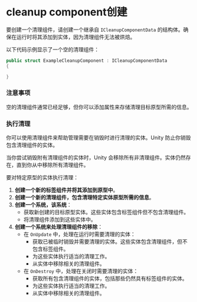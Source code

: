 # cleanup component创建

要创建一个清理组件，请创建一个继承自 `ICleanupComponentData` 的结构体。确保在运行时将其添加到实体，因为清理组件无法被烘焙。

以下代码示例显示了一个空的清理组件：

```csharp
public struct ExampleCleanupComponent : ICleanupComponentData
{

}
```

### 注意事项

空的清理组件通常已经足够，但你可以添加属性来存储清理目标原型所需的信息。

### 执行清理

你可以使用清理组件来帮助管理需要在销毁时进行清理的实体。Unity 防止你销毁包含清理组件的实体。

当你尝试销毁附有清理组件的实体时，Unity 会移除所有非清理组件。实体仍然存在，直到你从中移除所有清理组件。

要对特定原型的实体执行清理：

1. **创建一个新的标签组件并将其添加到原型中**。
2. **创建一个新的清理组件，包含清理特定实体原型所需的信息**。
3. **创建一个系统，该系统**：
   * 获取新创建的目标原型实体。这些实体包含标签组件但不包含清理组件。
   * 将清理组件添加到这些实体中。
4. **创建一个系统来处理清理组件的移除**：
   * 在 `OnUpdate` 中，处理在运行时需要清理的实体：
     * 获取已被临时销毁并需要清理的实体。这些实体包含清理组件，但不包含标签组件。
     * 为这些实体执行适当的清理工作。
     * 从实体中移除相关的清理组件。
   * 在 `OnDestroy` 中，处理在关闭时需要清理的实体：
     * 获取所有包含清理组件的实体，包括那些仍然具有标签组件的实体。
     * 为这些实体执行适当的清理工作。
     * 从实体中移除相关的清理组件。
